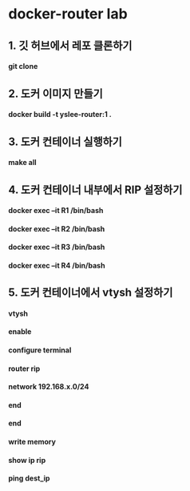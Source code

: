 # docker-router lab

## 1. 깃 허브에서 레포 클론하기

#### git clone

## 2. 도커 이미지 만들기
#### docker build -t yslee-router:1 .

## 3. 도커 컨테이너 실행하기
#### make all

## 4. 도커 컨테이너 내부에서 RIP 설정하기
#### docker exec –it R1 /bin/bash
#### docker exec –it R2 /bin/bash
#### docker exec –it R3 /bin/bash
#### docker exec –it R4 /bin/bash

## 5. 도커 컨테이너에서 vtysh 설정하기

#### vtysh
#### enable
#### configure terminal
#### router rip
#### network 192.168.x.0/24
#### end
#### end
#### write memory
#### show ip rip
#### ping dest_ip
